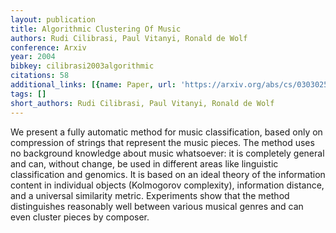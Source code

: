 ```yaml
---
layout: publication
title: Algorithmic Clustering Of Music
authors: Rudi Cilibrasi, Paul Vitanyi, Ronald de Wolf
conference: Arxiv
year: 2004
bibkey: cilibrasi2003algorithmic
citations: 58
additional_links: [{name: Paper, url: 'https://arxiv.org/abs/cs/0303025'}]
tags: []
short_authors: Rudi Cilibrasi, Paul Vitanyi, Ronald de Wolf
---
```

We present a fully automatic method for music classification, based only on
compression of strings that represent the music pieces. The method uses no
background knowledge about music whatsoever: it is completely general and can,
without change, be used in different areas like linguistic classification and
genomics. It is based on an ideal theory of the information content in
individual objects (Kolmogorov complexity), information distance, and a
universal similarity metric. Experiments show that the method distinguishes
reasonably well between various musical genres and can even cluster pieces by
composer.